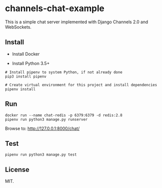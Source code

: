 # channels-chat-example

This is a simple chat server implemented with Django Channels 2.0 and WebSockets.

## Install

* Install Docker

* Install Python 3.5+

```
# Install pipenv to system Python, if not already done
pip3 install pipenv

# Create virtual environment for this project and install dependencies
pipenv install
```

## Run

```
docker run --name chat-redis -p 6379:6379 -d redis:2.8
pipenv run python3 manage.py runserver
```

Browse to: <http://127.0.0.1:8000/chat/>

## Test

```
pipenv run python3 manage.py test
```

## License

MIT.
